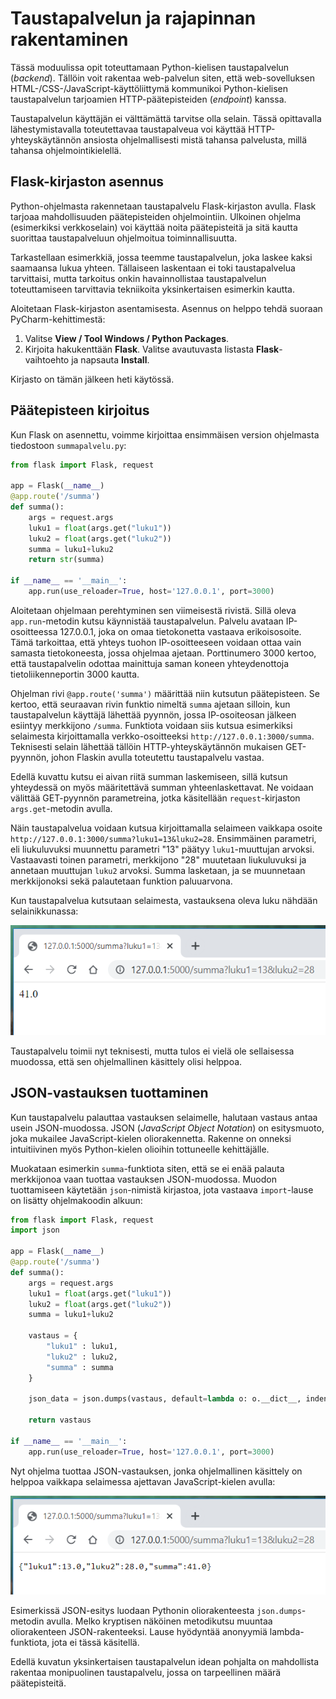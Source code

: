 # Taustapalvelun ja rajapinnan rakentaminen

Tässä moduulissa opit toteuttamaan Python-kielisen taustapalvelun (*backend*). Tällöin voit rakentaa
web-palvelun siten, että web-sovelluksen HTML-/CSS-/JavaScript-käyttöliittymä kommunikoi
Python-kielisen taustapalvelun tarjoamien HTTP-päätepisteiden (*endpoint*) kanssa.

Taustapalvelun käyttäjän ei välttämättä tarvitse olla selain. Tässä opittavalla lähestymistavalla toteutettavaa
taustapalveua voi käyttää HTTP-yhteyskäytännön ansiosta ohjelmallisesti mistä tahansa palvelusta, millä tahansa ohjelmointikielellä.

## Flask-kirjaston asennus

Python-ohjelmasta rakennetaan taustapalvelu Flask-kirjaston avulla. Flask tarjoaa mahdollisuuden
päätepisteiden ohjelmointiin. Ulkoinen ohjelma (esimerkiksi verkkoselain) voi käyttää noita päätepisteitä
ja sitä kautta suorittaa taustapalveluun ohjelmoitua toiminnallisuutta.

Tarkastellaan esimerkkiä, jossa teemme taustapalvelun, joka laskee kaksi saamaansa lukua yhteen. Tällaiseen
laskentaan ei toki taustapalvelua tarvittaisi, mutta tarkoitus onkin havainnollistaa taustapalvelun toteuttamiseen
tarvittavia tekniikoita yksinkertaisen esimerkin kautta.

Aloitetaan Flask-kirjaston asentamisesta. Asennus on helppo tehdä suoraan PyCharm-kehittimestä:

1. Valitse **View / Tool Windows / Python Packages**.
2. Kirjoita hakukenttään **Flask**. Valitse avautuvasta listasta **Flask**-vaihtoehto ja napsauta **Install**.

Kirjasto on tämän jälkeen heti käytössä.

## Päätepisteen kirjoitus

Kun Flask on asennettu, voimme kirjoittaa ensimmäisen version ohjelmasta tiedostoon `summapalvelu.py`:

```python
from flask import Flask, request

app = Flask(__name__)
@app.route('/summa')
def summa():
    args = request.args
    luku1 = float(args.get("luku1"))
    luku2 = float(args.get("luku2"))
    summa = luku1+luku2
    return str(summa)

if __name__ == '__main__':
    app.run(use_reloader=True, host='127.0.0.1', port=3000)

```

Aloitetaan ohjelmaan perehtyminen sen viimeisestä rivistä. Sillä oleva `app.run`-metodin kutsu käynnistää taustapalvelun.
Palvelu avataan IP-osoitteessa 127.0.0.1, joka on omaa tietokonetta vastaava erikoisosoite. Tämä tarkoittaa, että
yhteys tuohon IP-osoitteeseen voidaan ottaa vain samasta tietokoneesta, jossa ohjelmaa ajetaan. Porttinumero 3000 kertoo,
että taustapalvelin odottaa mainittuja saman koneen yhteydenottoja tietoliikenneportin 3000 kautta. 

Ohjelman rivi `@app.route('summa')` määrittää niin kutsutun päätepisteen. Se kertoo, että seuraavan rivin funktio
nimeltä `summa` ajetaan silloin,
kun taustapalvelun käyttäjä lähettää pyynnön, jossa IP-osoiteosan jälkeen esiintyy merkkijono `/summa`.
Funktiota voidaan siis kutsua esimerkiksi selaimesta kirjoittamalla verkko-osoitteeksi `http://127.0.0.1:3000/summa`.
Teknisesti selain lähettää tällöin HTTP-yhteyskäytännön mukaisen GET-pyynnön, johon Flaskin avulla toteutettu
taustapalvelu vastaa.

Edellä kuvattu kutsu ei aivan riitä summan laskemiseen, sillä kutsun yhteydessä on myös määritettävä summan
yhteenlaskettavat. Ne voidaan välittää GET-pyynnön parametreina, jotka käsitellään `request`-kirjaston `args.get`-metodin
avulla.

Näin taustapalvelua voidaan kutsua kirjoittamalla selaimeen vaikkapa
osoite `http://127.0.0.1:3000/summa?luku1=13&luku2=28`.
Ensimmäinen parametri, eli liukuluvuksi muunnettu parametri "13" päätyy `luku1`-muuttujan arvoksi. Vastaavasti
toinen parametri, merkkijono "28" muutetaan liukuluvuksi ja annetaan muuttujan `luku2` arvoksi.
Summa lasketaan, ja se muunnetaan merkkijonoksi sekä palautetaan funktion paluuarvona.

Kun taustapalvelua kutsutaan selaimesta, vastauksena oleva luku nähdään selainikkunassa:

![Taustapalvelun palauttama vastaus selainikkunassa](img/flaskvastaus.png)

Taustapalvelu toimii nyt teknisesti, mutta tulos ei vielä ole sellaisessa muodossa, että sen ohjelmallinen
käsittely olisi helppoa.

## JSON-vastauksen tuottaminen

Kun taustapalvelu palauttaa vastauksen selaimelle, halutaan vastaus antaa usein JSON-muodossa. JSON (*JavaScript
Object Notation*) on esitysmuoto, joka mukailee JavaScript-kielen oliorakennetta. Rakenne on onneksi intuitiivinen
myös Python-kielen olioihin tottuneelle kehittäjälle.

Muokataan esimerkin `summa`-funktiota siten, että se ei enää palauta merkkijonoa vaan tuottaa vastauksen JSON-muodossa.
Muodon tuottamiseen käytetään `json`-nimistä kirjastoa, jota vastaava `import`-lause on lisätty ohjelmakoodin alkuun:

```python
from flask import Flask, request
import json

app = Flask(__name__)
@app.route('/summa')
def summa():
    args = request.args
    luku1 = float(args.get("luku1"))
    luku2 = float(args.get("luku2"))
    summa = luku1+luku2

    vastaus = {
        "luku1" : luku1,
        "luku2" : luku2,
        "summa" : summa
    }

    json_data = json.dumps(vastaus, default=lambda o: o.__dict__, indent=4)

    return vastaus

if __name__ == '__main__':
    app.run(use_reloader=True, host='127.0.0.1', port=3000)
```

Nyt ohjelma tuottaa JSON-vastauksen, jonka ohjelmallinen käsittely on helppoa vaikkapa selaimessa ajettavan
JavaScript-kielen avulla:

![JSON-vastaus selainikkunassa](img/flask_json.png)

Esimerkissä JSON-esitys luodaan Pythonin oliorakenteesta `json.dumps`-metodin avulla. Melko kryptisen näköinen
metodikutsu muuntaa oliorakenteen JSON-rakenteeksi. Lause hyödyntää anonyymiä lambda-funktiota,
jota ei tässä käsitellä.

Edellä kuvatun yksinkertaisen taustapalvelun idean pohjalta on mahdollista
rakentaa monipuolinen taustapalvelu, jossa on tarpeellinen määrä päätepisteitä.

